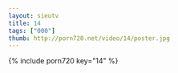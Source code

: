 ```yaml
--- 
layout: sieutv
title: 14
tags: ["000"]
thumb: http://porn720.net/video/14/poster.jpg
---
```

{% include porn720 key="14" %} 
